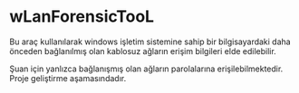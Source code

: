# wLanForensicTooL
Bu araç kullanılarak windows işletim sistemine sahip bir bilgisayardaki daha önceden bağlanılmış olan kablosuz ağların erişim bilgileri elde edilebilir.

Şuan için yanlızca bağlanışmış olan ağların parolalarına erişilebilmektedir.
Proje geliştirme aşamasındadır.

